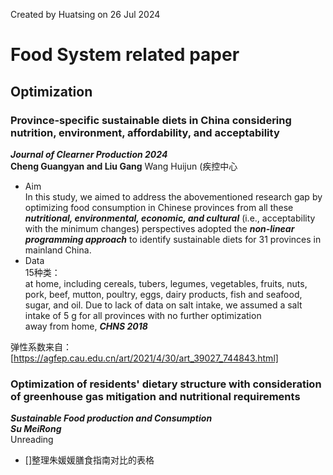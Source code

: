 Created by Huatsing on 26 Jul 2024
# Food System related paper
## Optimization
### Province-specific sustainable diets in China considering nutrition, environment, affordability, and acceptability
***Journal of Clearner Production 2024***  
**Cheng Guangyan and Liu Gang** Wang Huijun (疾控中心 
* Aim  
In this study, we aimed to address the abovementioned research gap by optimizing food consumption in Chinese provinces from all these ***nutritional, environmental, economic, and cultural*** (i.e., acceptability with the minimum changes) perspectives adopted the ***non-linear programming approach*** to identify sustainable diets for 31 provinces in mainland China.
* Data  
15种类：  
at home, including cereals, tubers, legumes, vegetables, fruits, nuts, pork, beef, mutton, poultry, eggs, dairy products, fish and seafood, sugar, and oil. Due to lack of data on salt intake, we assumed a salt intake of 5 g for all provinces with no further optimization  
away from home, ***CHNS 2018***

弹性系数来自：[https://agfep.cau.edu.cn/art/2021/4/30/art_39027_744843.html]
  
### Optimization of residents' dietary structure with consideration of greenhouse gas mitigation and nutritional requirements
***Sustainable Food production and Consumption***  
***Su MeiRong***  
Unreading

- []整理朱媛媛膳食指南对比的表格


